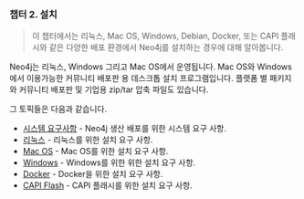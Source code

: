 ### 챕터 2. 설치

> 이 챕터에서는 리눅스, Mac OS, Windows, Debian, Docker, 또는 CAPI 플래시와 같은 다양한 배포 환경에서 Neo4j를 설치하는 경우에 대해 알아봅니다.


Neo4j는 리눅스, Windows 그리고 Mac OS에서 운영됩니다. Mac OS와 Windows에서 이용가능한 커뮤니티 배포판 용 데스크톱 설치 프로그램입니다. 플랫폼 별 패키지와 커뮤니티 배포판 및 기업용 zip/tar 압축 파일도 있습니다. 

그 토픽들은 다음과 같습니다. 

+ [시스템 요구사항](requirements.md) - Neo4j 생산 배포를 위한 시스템 요구 사항.
+ [리눅스](linux.md) - 리눅스를 위한 설치 요구 사항.
+ [Mac OS](osx.md) - Mac OS를 위한 설치 요구 사항.
+ [Windows](windows.md) - Windows를 위한 위한 설치 요구 사항.
+ [Docker](docker.md) - Docker을 위한 설치 요구 사항.
+ [CAPI Flash](capi-flash.md) - CAPI 플래시를 위한 설치 요구 사항.


 
